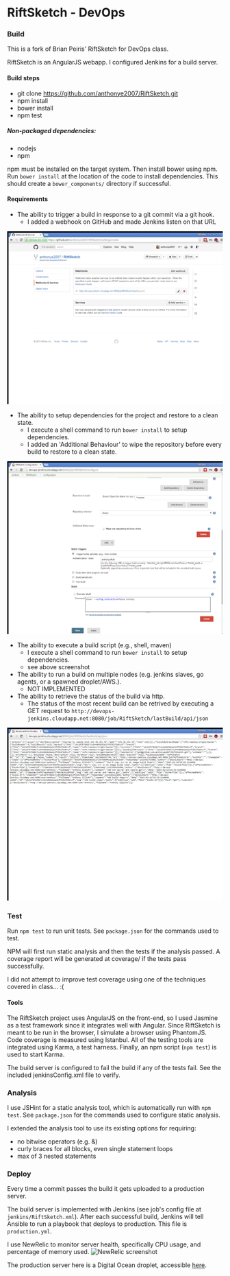 RiftSketch - DevOps
====

### Build
This is a fork of Brian Peiris' RiftSketch for DevOps class.

RiftSketch is an AngularJS webapp. I configured Jenkins for a build server.

#### Build steps

* git clone https://github.com/anthonye2007/RiftSketch.git
* npm install
* bower install
* npm test

##### Non-packaged dependencies:
* nodejs
* npm
        
npm must be installed on the target system. Then install bower using npm.
Run `bower install` at the location of the code to install dependencies.
This should create a `bower_components/` directory if successful.

#### Requirements
- The ability to trigger a build in response to a git commit via a git hook.
    + I added a webhook on GitHub and made Jenkins listen on that URL

![hook](images/hook.png)

- The ability to setup dependencies for the project and restore to a clean state.
    + I execute a shell command to run `bower install` to setup dependencies.
    + I added an 'Additional Behaviour' to wipe the repository before every build to restore to a clean state.
    
![dependencies](images/dependencies.png)


- The ability to execute a build script (e.g., shell, maven)
    + I execute a shell command to run `bower install` to setup dependencies.
    + see above screenshot
- The ability to run a build on multiple nodes (e.g. jenkins slaves, go agents, or a spawned droplet/AWS.).
    + NOT IMPLEMENTED
- The ability to retrieve the status of the build via http.
    + The status of the most recent build can be retrived by executing a GET request to `http://devops-jenkins.cloudapp.net:8080/job/RiftSketch/lastBuild/api/json`

![build status](images/buildStatus.png)

### Test
Run `npm test` to run unit tests.
See `package.json` for the commands used to test.

NPM will first run static analysis and then the tests if the analysis passed.
A coverage report will be generated at coverage/ if the tests pass successfully.

I did not attempt to improve test coverage using one of the techniques covered in class... :(
#### Tools
The RiftSketch project uses AngularJS on the front-end, so I used Jasmine as a test framework since it integrates well with Angular.
Since RiftSketch is meant to be run in the browser, I simulate a browser using PhantomJS.
Code coverage is measured using Istanbul.
All of the testing tools are integrated using Karma, a test harness.
Finally, an npm script (`npm test`) is used to start Karma.

The build server is configured to fail the build if any of the tests fail.
See the included jenkinsConfig.xml file to verify.

### Analysis
I use JSHint for a static analysis tool, which is automatically run with `npm test`.
See `package.json` for the commands used to configure static analysis.

I extended the analysis tool to use its existing options for requiring:
  * no bitwise operators (e.g. &)
  * curly braces for all blocks, even single statement loops
  * max of 3 nested statements 

### Deploy
Every time a commit passes the build it gets uploaded to a production server.

The build server is implemented with Jenkins (see job's config file at `jenkins/RiftSketch.xml`). After each successful build, Jenkins will tell Ansible to run a playbook that deploys to production. This file is `production.yml`.

I use NewRelic to monitor server health, specifically CPU usage, and percentage of memory used.
![NewRelic screenshot](images/NewRelic)

The production server here is a Digital Ocean droplet, accessible [here](http://104.131.26.211:8080/).
